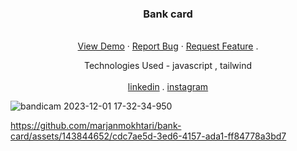<div align="center">

  <h3 align="center" color="red">Bank card</h3>

  <p align="center">
    <br />
    <a href="https://marjanmokhtari.github.io/bank-card/">View Demo</a>
    ·
    <a href="https://github.com/marjanmokhtari/bank-card/issues">Report Bug</a>
    ·
    <a href="https://github.com/marjanmokhtari/bank-card/issues">Request Feature</a>
    .
      <p>Technologies Used - javascript , tailwind 
        <br/>
        <br/>
    <a href="https://www.linkedin.com/in/marjanmokhtari">linkedin</a>
    .
    <a href="https://www.instagram.com/marjanmokhtari.web">instagram</a>
  </p>
</div>



![bandicam 2023-12-01 17-32-34-950](https://github.com/marjanmokhtari/bank-card/assets/143844652/c0d0231e-b017-4d6b-94bb-dcd959a587e7)

https://github.com/marjanmokhtari/bank-card/assets/143844652/cdc7ae5d-3ed6-4157-ada1-ff84778a3bd7







